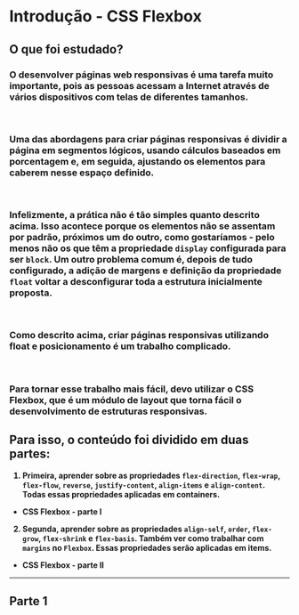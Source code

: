 # <strong>Introdução - CSS Flexbox<strong>

## O que foi estudado?

### O desenvolver páginas web responsivas é uma tarefa muito importante, pois as pessoas acessam a Internet através de vários dispositivos com telas de diferentes tamanhos.
<br>

### Uma das abordagens para criar páginas responsivas é dividir a página em segmentos lógicos, usando cálculos baseados em porcentagem e, em seguida, ajustando os elementos para caberem nesse espaço definido.
<br>

### Infelizmente, a prática não é tão simples quanto descrito acima. Isso acontece porque os elementos não se assentam por padrão, próximos um do outro, como gostaríamos - pelo menos não os que têm a propriedade ```display``` configurada para ser ```block```. Um outro problema comum é, depois de tudo configurado, a adição de margens e definição da propriedade ```float``` voltar a desconfigurar toda a estrutura inicialmente proposta.
<br>

### Como descrito acima, criar páginas responsivas utilizando float e posicionamento é um trabalho complicado.
<br>

### Para tornar esse trabalho mais fácil, devo utilizar o <strong>CSS Flexbox</strong>, que é um módulo de layout que torna fácil o desenvolvimento de estruturas responsivas.

## Para isso, o conteúdo foi dividido em duas partes:

1. Primeira, aprender sobre as propriedades ```flex-direction```, ```flex-wrap```, ```flex-flow```, ```reverse```, ```justify-content```, ```align-items``` e ```align-content```. Todas essas propriedades aplicadas em containers.
- <strong>CSS Flexbox - parte I</strong>

2. Segunda, aprender sobre as propriedades ```align-self```, ```order```, ```flex-grow```, ```flex-shrink``` e ```flex-basis```. Também ver como trabalhar com ```margins``` no ```Flexbox```. Essas propriedades serão aplicadas em items.
- <strong>CSS Flexbox - parte II</strong>
----------------------------------------------------------------

## <strong>Parte 1<strong>

